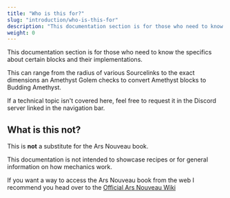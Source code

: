 ```yaml
---
title: "Who is this for?"
slug: "introduction/who-is-this-for"
description: "This documentation section is for those who need to know the specifics about certain blocks and their implementations."
weight: 0
---
```


This documentation section is for those who need to know the specifics about certain blocks and their implementations.

This can range from the radius of various Sourcelinks to the exact dimensions an Amethyst Golem checks to convert Amethyst blocks to Budding Amethyst.

If a technical topic isn't covered here, feel free to request it in the Discord server linked in the navigation bar.

## What is this not?

This is **not** a substitute for the Ars Nouveau book.

This documentation is not intended to showcase recipes or for general information on how mechanics work.

If you want a way to access the Ars Nouveau book from the web I recommend you head over to the [Official Ars Nouveau Wiki](https://www.arsnouveau.wiki/)
